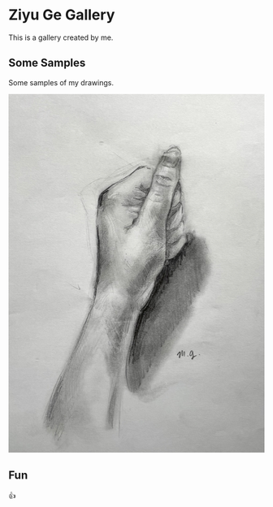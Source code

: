 # Ziyu Ge Gallery

This is a gallery created by me.

## Some Samples

Some samples of my drawings.

![Practice hand](./img/practice_hand.jpg)

## Fun

:+1: